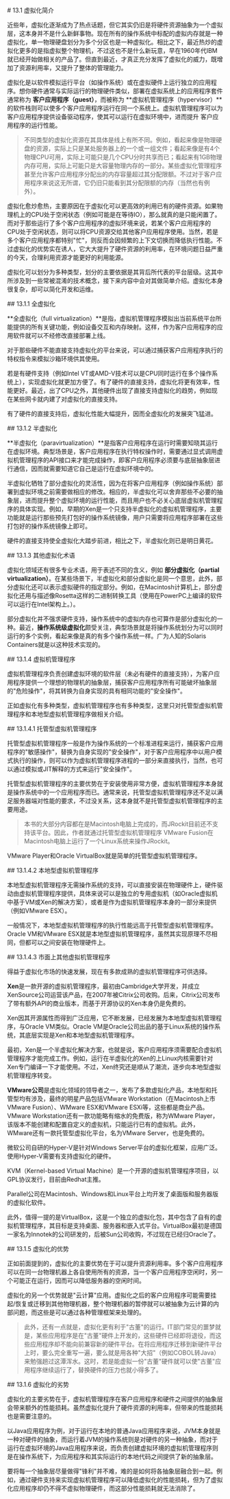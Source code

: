 <a name="13.1" />
# 13.1 虚拟化简介

近些年，虚拟化逐渐成为了热点话题，但它其实仍旧是将硬件资源抽象为一个虚拟层，这本身并不是什么新鲜事物。现在所有的操作系统中标配的虚拟内存就是一种虚拟化，单一物理硬盘划分为多个分区也是一种虚拟化。相比之下，最近热炒的虚拟化更多的是指虚拟整个物理机，不过这也不是什么新玩意，早在1960年代IBM就已经开始做相关的产品了。但直到最近，才真正充分发挥了虚拟化的威力，既增加了资源利用率，又提升了整体的管理能力。

虚拟化是以软件模拟运行平台（如操作系统）或在虚拟硬件上运行独立的应用程序。想你硬件通常与实际运行的物理硬件类似，部署在虚拟系统上的应用程序套件通常称为 **客户应用程序（guest）**，而被称为 **虚拟机管理程序（hypervisor）**的软件栈则可以使多个客户应用程序运行在同一个系统上。虚拟机管理程序可以为客户应用程序提供设备驱动程序，使其可以运行在虚拟环境中，进而提升 客户应用程序的运行性能。

>不同类型的虚拟化资源在其具体是线上有所不同。例如，看起来像是物理硬盘的资源，实际上只是某处服务器上的一个或一组文件；看起来像是有4个物理CPU可用，实际上可能只是几个CPU分时共享而已；看起来有1GB物理内存可用，实际上可能只是大容量物理内存的一部分。某些虚拟化管理程序甚至允许客户应用程序分配出的内存容量超过其分配限额。不过对于客户应用程序来说这无所谓，它仍旧只能看到其分配限额的内存（当然也有例外）。

虚拟化愈炒愈热，主要原因在于虚拟化可以更高效的利用已有的硬件资源。如果物理机上的CPU处于空闲状态（例如可能是在等待IO），那么就真的是只能闲置了。而对于那些运行了多个客户应用程序的虚拟环境来说，若某个客户应用程序的CPU处于空闲状态，则可以将CPU资源交给其他客户应用程序使用。当然，若是多个客户应用程序都特别"忙"，则反而会因频繁的上下文切换而降低执行性能。不过虚拟化的优势实在诱人，它大大提升了硬件资源的利用率，在环境问题日益严重的今天，合理利用资源才能更好的利用能源。

虚拟化可以划分为多种类型，划分的主要依据是其背后所代表的平台层级。这其中所涉及到一些常被混淆的技术概念，接下来内容中会对其做简单介绍。虚拟化本身很复杂，却可以简化开发和运维。

<a name="13.1.1" />
## 13.1.1 全虚拟化

**全虚拟化（full virtualization）**是指，虚拟机管理程序模拟出当前系统平台所能提供的所有关键功能，例如设备交互和内存映射。这样，作为客户应用程序的应用软件就可以不经修改直接部署上线。

对于那些硬件不能直接支持虚拟化的平台来说，可以通过捕获客户应用程序执行的特权指令来模拟沙箱环境供其使用。

若是有硬件支持（例如Intel VT或AMD-V技术可以是CPU同时运行在多个操作系统上），实现虚拟化就更加方便了。有了硬件的直接支持，虚拟化将更有效率，性能更好。最近，出了CPU之外，其他硬件出现了直接支持虚拟化的趋势，例如现在某些网卡就内建了对虚拟化的直接支持。

有了硬件的直接支持后，虚拟化性能大幅提升，因而全虚拟化的发展突飞猛进。

<a name="13.1.2" />
## 13.1.2 半虚拟化

**半虚拟化（paravirtualization）**是指客户应用程序在运行时需要知晓其运行在虚拟环境。典型场景是，客户应用程序在执行特权操作时，需要通过显式调用虚拟机管理程序的API接口来才能完成操作，即客户应用程序必须要与底层抽象层进行通信，因而就需要知道它自己是运行在虚拟环境中的。

半虚拟化牺牲了部分虚拟化的灵活性，因为在将客户应用程序（例如操作系统）部署到虚拟环境之前需要做相应的修改。相应的，半虚拟化可以舍弃那些不必要的抽象层，进而提升整个虚拟环境的运行性能，而且用户也不必关心底层虚拟机管理程序的具体实现。例如，早期的Xen是一个只支持半虚拟化的虚拟机管理程序，主要功能就是运行那些预先打包好的操作系统镜像，用户只需要将应用程序部署在这些打包好的操作系统镜像上即可。

硬件的直接支持使全虚拟化大踏步前进，相比之下，半虚拟化则已是明日黄花。

<a name="13.1.3" />
## 13.1.3 其他虚拟化术语

虚拟化领域还有很多专业术语，用于表述不同的含义，例如 **部分虚拟化（partial virtualization）**。在某些场景下，半虚拟化和部分虚拟化是同一个意思，此外，部分虚拟化还可以表示虚拟硬件的指定部分。例如，在Macintosh计算机上，部分虚拟化还用与描述像Rosetta这样的二进制转换工具（使用在PowerPC上编译的软件可以运行在Intel架构上。）。

部分虚拟化并不强求硬件支持，操作系统中的虚拟内存也可算作是部分虚拟化的一种。最近，**操作系统级虚拟化**颇受关注，典型场景就是将操作系统划分为可以同时运行的多个实例，看起来像是真的有多个操作系统一样。广为人知的Solaris Containers就是以这种技术实现的。

<a name="13.1.4" />
## 13.1.4 虚拟机管理程序

虚拟机管理程序负责创建虚拟环境的软件层（未必有硬件的直接支持），为客户应用程序提供一个理想的物理机的抽象层，捕获客户应用程序所有可能破坏抽象层的"危险操作"，将其转换为自身实现的具有相同功能的"安全操作"。

正如虚拟化有多种类型，虚拟机管理程序也有多种类型，这里只对托管型虚拟机管理程序和本地型虚拟机管理程序做相关介绍。

<a name="13.1.4.1" />
## 13.1.4.1 托管型虚拟机管理程序

托管型虚拟机管理程序一般是作为操作系统的一个标准进程来运行，捕获客户应用程序的"敏感操作"，替换为自身实现的"安全操作"，对于客户应用程序中以用户模式执行的操作，则可以作为虚拟机管理程序进程的一部分来直接执行，当然，也可以通过模拟或JIT解释的方式来运行"安全操作"。

托管型虚拟机管理程序的主要优势在于安装使用非常方便，虚拟机管理程序本身就是操作系统中的一个应用程序而已。通常来说，托管型虚拟机管理程序还不足以满足服务器端对性能的要求，不过没关系，这本身就不是托管型虚拟机管理程序的主要用途。

>本书的大部分内容都在是Macintosh电脑上完成的，而JRockit目前还不支持该平台。因此，作者就通过托管型虚拟机管理程序 VMware Fusion在Macintosh电脑上运行了一个Linux系统来操作JRockit。

VMware Player和Oracle VirtualBox就是简单的托管型虚拟机管理程序。

<a name="13.1.4.2" />
## 13.1.4.2 本地型虚拟机管理程序

本地型虚拟机管理程序无需操作系统的支持，可以直接安装在物理硬件上，硬件驱动由虚拟机管理程序提供，具体来说可以是独立的专用虚拟机（如Oracle虚拟机中基于VM或Xen的解决方案），或者是作为虚拟机管理程序本身的一部分来提供（例如VMware ESX）。

一般情况下，本地型虚拟机管理程序的执行性能远高于托管型虚拟机管理程序。Oracle VM和VMware ESX就是本地型虚拟机管理程序，虽然其实现原理不尽相同，但都可以之间安装在物理硬件上。

<a name="13.1.4.3" />
## 13.1.4.3 市面上其他虚拟机管理程序

得益于虚拟化市场的快速发展，现在有多款成熟的虚拟机管理程序可供选择。

**Xen**是一款开源的虚拟机管理程序，最初由Cambridge大学开发，并成立XenSource公司运营该产品，在2007年被Citrix公司收购。后来，Citrix公司发布了带有额外API的商业版本，而基于开源协议的Xen本身仍是免费的。

Xen因其开源属性而得到广泛应用，它不断发展，已经发展为本地型虚拟机管理程序，与Oracle VM类似。Oracle VM是Oracle公司出品的基于Linux系统的操作系统，其底层实现是Xen和本地型虚拟机管理程序。

最初，Xen是一个半虚拟化解决方案，也就是说，客户应用程序须需要配合虚拟机管理程序才能完成工作。例如，运行在半虚拟化的Xen的上Linux内核需要针对Xen专门编译一下才能使用。不过，Xen终究还是顺从了潮流，逐步向本地型虚拟机管理程序转变。

**VMware公司**是虚拟化领域的领导者之一，发布了多款虚拟化产品，本地型和托管型均有涉及，最终的明星产品包括VMware Workstation（在Macintosh上市VMware Fusion）、WMware ESX和VMware ESXi等，这些都是商业产品。VMware Workstation还有一款功能略有缩水的免费版，称为WMware Player，该版本不能创建和配置自定义的虚拟机，只能运行已有的虚拟机。此外，WMware还有一款托管型虚拟化平台，名为VMware Server，也是免费的。

微软公司自研的Hyper-V是针对Windows Server平台的虚拟化框架，应用广泛。使用Hyper-V需要有支持虚拟化的硬件。

KVM（Kernel-based Virtual Machine）是一个开源的虚拟机管理程序项目，以GPL协议发行，目前由Redhat主推。

Parallel公司在Macintosh、Windows和Linux平台上均开发了桌面版和服务器版的虚拟化软件。

此外，值得一提的是VirtualBox，这是一个独立的虚拟化包，其中包含了自有的虚拟机管理程序，其目标是支持桌面、服务器和嵌入式平台。VirtualBox最初是德国一家名为Innotek的公司研发的，后被Sun公司收购，不过现在已经归Oracle了。

<a name="13.1.5" />
## 13.1.5 虚拟化的优势

正如前面提到的，虚拟化的主要优势在于可以提升资源利用率。多个客户应用程序可以在同一台物理机器上各自使用所有的资源，当一个客户应用程序空闲时，另一个可能正在运行，因而可以降低服务器的空闲时间。

虚拟化的另一个优势就是"云计算"应用。虚拟化之后的客户应用程序可能需要挂起/恢复或迁移到其他物理机器，整个物理机器的暂停就可以被抽象为云计算的内部问题，而这些是可以通过各种管理框架来处理的。

>此外，还有一点就是，虚拟化更有利于"古董"的运行。IT部门常见的噩梦就是，某些应用程序是在"古董"硬件上开发的，这些硬件已经即将退役，而这些应用程序却不能向前兼容新的硬件平台。在将应用程序迁移到新硬件平台上时，要么完全重写一遍，要么就是用各种"大招"（例如COBOL转Java）来勉强趟过这潭浑水。这时，若是能虚拟一份"古董"硬件就可以使"古董"应用程序继续运行了，替换硬件的压力也就小得多了。

<a name="13.1.6" />
## 13.1.6 虚拟化的劣势

虚拟化的主要劣势在于，虚拟机管理程序在客户应用程序和硬件之间提供的抽象层会带来额外的性能损耗。虽然虚拟化提升了硬件资源的利用率，但带来的性能损耗也是需要注意的。

以Java应用程序为例，对于运行在本地的普通Java应用程序来说，JVM本身就是一种对硬件的抽象，而运行着JVM的操作系统则是对硬件的另一种抽象，而对于运行在虚拟环境的Java应用程序来说，而负责创建虚拟环境的虚拟机管理程序则是在操作系统下，为应用程序和其实际运行的本地代码之间提供了新的抽象层。

要将每一个抽象层尽量做得"锋利"并不难，难的是如何将各抽象层融合到一起。例如，通过硬件支持来实现虚拟机管理程序可以降低虚拟化的性能损耗，但为了虚拟化应用程序却仍不得不虚拟物理硬件，而这部分性能损耗就无法消除了。
